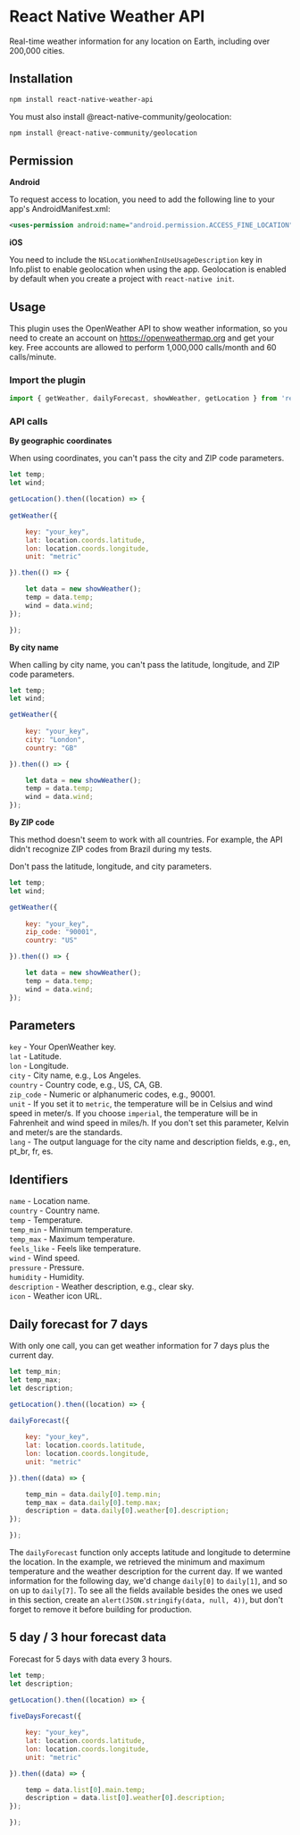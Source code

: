 # React Native Weather API

Real-time weather information for any location on Earth, including over 200,000 cities.

## Installation

```bash
npm install react-native-weather-api
```
You must also install @react-native-community/geolocation:

```bash
npm install @react-native-community/geolocation
```

## Permission

**Android**

To request access to location, you need to add the following line to your app's AndroidManifest.xml:

```xml
<uses-permission android:name="android.permission.ACCESS_FINE_LOCATION" />
```

**iOS**

You need to include the `NSLocationWhenInUseUsageDescription` key in Info.plist to enable geolocation when using the app. Geolocation is enabled by default when you create a project with `react-native init`.

## Usage

This plugin uses the OpenWeather API to show weather information, so you need to create an account on https://openweathermap.org and get your key. Free accounts are allowed to perform 1,000,000 calls/month and 60 calls/minute.

### Import the plugin

```javascript
import { getWeather, dailyForecast, showWeather, getLocation } from 'react-native-weather-api';
```

### API calls 

**By geographic coordinates**

When using coordinates, you can't pass the city and ZIP code parameters.

```javascript
let temp;
let wind;

getLocation().then((location) => {
			
getWeather({

	key: "your_key",
	lat: location.coords.latitude,
	lon: location.coords.longitude,
	unit: "metric"

}).then(() => {

	let data = new showWeather();
	temp = data.temp;
	wind = data.wind;
});

});
```

**By city name**

When calling by city name, you can't pass the latitude, longitude, and ZIP code parameters.

```javascript
let temp;
let wind;

getWeather({
			
	key: "your_key",
	city: "London",
	country: "GB"

}).then(() => {

	let data = new showWeather();
	temp = data.temp;
	wind = data.wind;
});
```

**By ZIP code**

This method doesn't seem to work with all countries. For example, the API didn't recognize ZIP codes from Brazil during my tests.

Don't pass the latitude, longitude, and city parameters.

```javascript
let temp;
let wind;

getWeather({
			
	key: "your_key",
	zip_code: "90001",
	country: "US"

}).then(() => {

	let data = new showWeather();
	temp = data.temp;
	wind = data.wind;
});
```

## Parameters

`key` - Your OpenWeather key.<br> 
`lat` - Latitude.<br> 
`lon` - Longitude.<br> 
`city` - City name, e.g., Los Angeles.<br> 
`country` - Country code, e.g., US, CA, GB.<br> 
`zip_code` - Numeric or alphanumeric codes, e.g., 90001.<br>
`unit` - If you set it to `metric`, the temperature will be in Celsius and wind speed in meter/s. If you choose `imperial`, the temperature will be in Fahrenheit and wind speed in miles/h. If you don't set this parameter, Kelvin and meter/s are the standards.<br>
`lang` - The output language for the city name and description fields, e.g., en, pt_br, fr, es.

## Identifiers

`name` - Location name.<br>
`country` - Country name.<br>
`temp` - Temperature.<br>
`temp_min` - Minimum temperature.<br>
`temp_max` - Maximum temperature.<br>
`feels_like` - Feels like temperature.<br>
`wind` - Wind speed.<br>
`pressure` - Pressure.<br>
`humidity` - Humidity.<br>
`description` - Weather description, e.g., clear sky.<br>
`icon` - Weather icon URL.

## Daily forecast for 7 days

With only one call, you can get weather information for 7 days plus the current day. 

```javascript
let temp_min;
let temp_max;
let description;

getLocation().then((location) => {
			
dailyForecast({

	key: "your_key",
	lat: location.coords.latitude,
	lon: location.coords.longitude,
	unit: "metric"

}).then((data) => {

	temp_min = data.daily[0].temp.min;
	temp_max = data.daily[0].temp.max;
	description = data.daily[0].weather[0].description;
});

});
```

The `dailyForecast` function only accepts latitude and longitude to determine the location. In the example, we retrieved the minimum and maximum temperature and the weather description for the current day. If we wanted information for the following day, we'd change `daily[0]` to `daily[1]`, and so on up to `daily[7]`. To see all the fields available besides the ones we used in this section, create an `alert(JSON.stringify(data, null, 4))`, but don't forget to remove it before building for production.

## 5 day / 3 hour forecast data

Forecast for 5 days with data every 3 hours.

```javascript
let temp;
let description;

getLocation().then((location) => {
			
fiveDaysForecast({

	key: "your_key",
	lat: location.coords.latitude,
	lon: location.coords.longitude,
	unit: "metric"

}).then((data) => {

	temp = data.list[0].main.temp;
	description = data.list[0].weather[0].description;
});

});
```